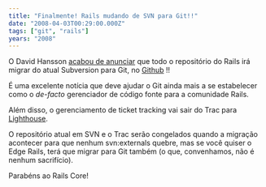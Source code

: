 ```yaml
---
title: "Finalmente! Rails mudando de SVN para Git!!"
date: "2008-04-03T00:29:00.000Z"
tags: ["git", "rails"]
years: "2008"
---
```


<p></p>
<p></p>
<p>O David Hansson <a href="https://weblog.rubyonrails.com/2008/4/2/rails-is-moving-from-svn-to-git">acabou de anunciar</a> que todo o repositório do Rails irá migrar do atual Subversion para Git, no <a href="https://github.com/">Github</a> !!</p>
<p>É uma excelente notícia que deve ajudar o Git ainda mais a se estabelecer como o <em>de-facto</em> gerenciador de código fonte para a comunidade Rails.</p>
<p>Além disso, o gerenciamento de ticket tracking vai sair do Trac para <a href="https://www.lighthouseapp.com/">Lighthouse</a>.</p>
<p>O repositório atual em <span class="caps">SVN</span> e o Trac serão congelados quando a migração acontecer para que nenhum svn:externals quebre, mas se você quiser o Edge Rails, terá que migrar para Git também (o que, convenhamos, não é nenhum sacrifício).</p>
<p>Parabéns ao Rails Core!</p>
<p></p>